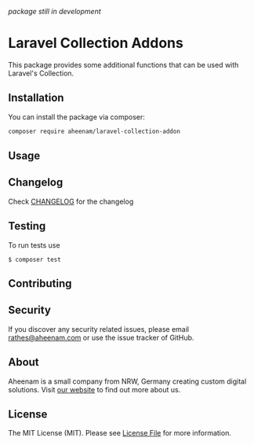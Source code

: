*package still in development*

Laravel Collection Addons
===

This package provides some additional functions that can be used with Laravel's Collection.

Installation
---
You can install the package via composer:

```bash
composer require aheenam/laravel-collection-addon
```

Usage
---


Changelog
---
Check [CHANGELOG](CHANGELOG.md) for the changelog

Testing
---
To run tests use

    $ composer test

Contributing
---


Security
---
If you discover any security related issues, please email rathes@aheenam.com or use the issue tracker of GitHub.

About
---
Aheenam is a small company from NRW, Germany creating custom digital solutions. Visit
[our website](https://aheenam.com) to find out more about us.

License
---
The MIT License (MIT). Please see [License File](LICENSE) for more information.
